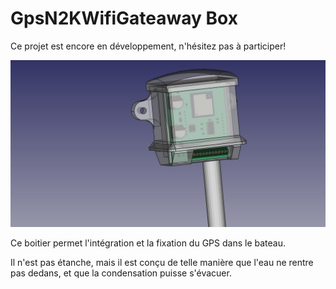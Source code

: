 # GpsN2KWifiGateaway Box

Ce projet est encore en développement, n'hésitez pas à participer!

![Vue 3D](https://github.com/Xtra-Large/GpsN2KWifiGateaway/blob/main/box/vue_3D.jpeg?raw=true)

Ce boitier permet l'intégration et la fixation du GPS dans le bateau.

Il n'est pas étanche, mais il est conçu de telle manière que l'eau ne rentre pas dedans, et que la condensation puisse s'évacuer.
